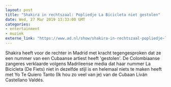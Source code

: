 ```yaml
---
layout: post
title: "Shakira in rechtszaal: Popliedje La Bicicleta niet gestolen"
date: Wed, 27 Mar 2019 13:33:00 GMT
categories: 
- entertainment 
- muziek 
externe_link: "https://www.ad.nl/show/shakira-in-rechtszaal-popliedje-la-bicicleta-niet-gestolen~a23d2aca/"
---
```


Shakira heeft voor de rechter in Madrid met kracht tegengesproken dat ze een nummer van een Cubaanse artiest heeft 'gestolen'. De Colombiaanse zangeres verklaarde volgens Madrileense media dat haar nummer La Bicicleta (De Fiets) niet in dezelfde stijl is en helemaal niets te maken heeft met Yo Te Quiero Tanto (Ik hou zo veel van je) van de Cubaan Liván Castellano Valdés.
